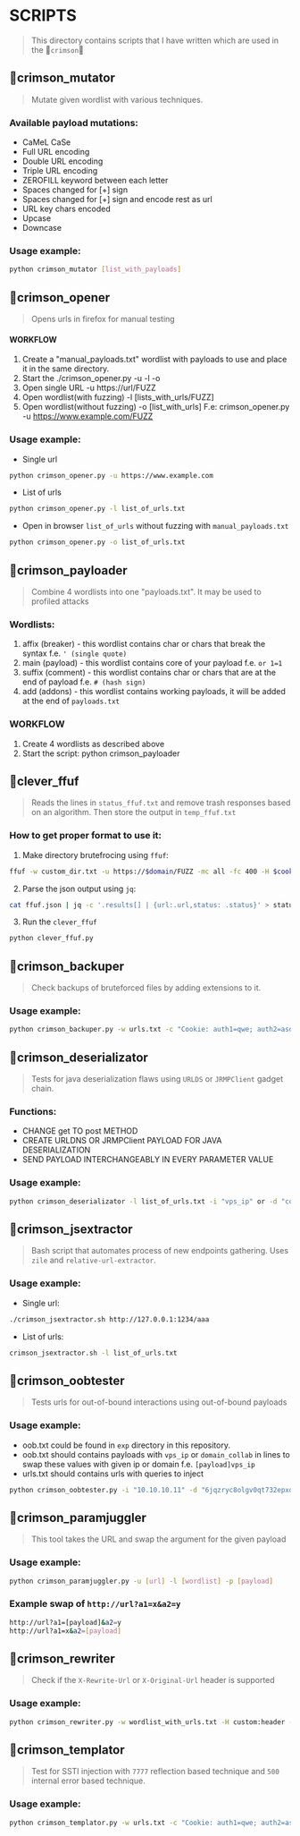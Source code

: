 # SCRIPTS
> This directory contains scripts that I have written which are used in the :small_red_triangle_down:`crimson`:small_red_triangle_down:

## :small_red_triangle_down:crimson_mutator

> Mutate given wordlist with various techniques.

### Available payload mutations:
* CaMeL CaSe
* Full URL encoding
* Double URL encoding
* Triple URL encoding
* ZEROFILL keyword between each letter
* Spaces changed for [+] sign
* Spaces changed for [+] sign and encode rest as url
* URL key chars encoded
* Upcase
* Downcase

### Usage example:
```bash
python crimson_mutator [list_with_payloads]
```

## :small_red_triangle_down:crimson_opener

> Opens urls in firefox for manual testing

#### WORKFLOW
1. Create a "manual_payloads.txt" wordlist with payloads to use and place it in the same directory.
2. Start the ./crimson_opener.py  -u -l -o
3. Open single URL                -u https://url/FUZZ 
4. Open wordlist(with fuzzing)    -l [lists_with_urls/FUZZ] 
5. Open wordlist(without fuzzing) -o [list_with_urls]
F.e: crimson_opener.py -u https://www.example.com/FUZZ
###
### Usage example:
* Single url
```bash
python crimson_opener.py -u https://www.example.com
```
* List of urls
```bash
python crimson_opener.py -l list_of_urls.txt
```
* Open in browser `list_of_urls` without fuzzing with `manual_payloads.txt`
```bash
python crimson_opener.py -o list_of_urls.txt
```

## :small_red_triangle_down:crimson_payloader

> Combine 4 wordlists into one "payloads.txt". It may be used to profiled attacks
### Wordlists:
1. affix    (breaker)   - this wordlist contains char or chars that break the syntax f.e. `' (single quote)`
2. main     (payload)   - this wordlist contains core of your payload f.e. `or 1=1`
3. suffix   (comment)   - this wordlist contains char or chars that are at the end of payload f.e. `# (hash sign)`
4. add      (addons)    - this wordlist contains working payloads, it will be added at the end of `payloads.txt`

### WORKFLOW
1. Create 4 wordlists as described above
2. Start the script: python crimson_payloader


## :small_red_triangle_down:clever_ffuf

> Reads the lines in `status_ffuf.txt` and remove trash responses based on an algorithm. Then store the output in `temp_ffuf.txt`

### How to get proper format to use it:
1. Make directory brutefrocing using `ffuf`:
```bash
ffuf -w custom_dir.txt -u https://$domain/FUZZ -mc all -fc 400 -H $cookie -o ffuf.json > /dev/null
```
2. Parse the json output using `jq`:
```bash
cat ffuf.json | jq -c '.results[] | {url:.url,status: .status}' > status_ffuf.txt
```
3. Run the `clever_ffuf`
```bash
python clever_ffuf.py
```

## :small_red_triangle_down:crimson_backuper

> Check backups of bruteforced files by adding extensions to it.

### Usage example:
```bash
python crimson_backuper.py -w urls.txt -c "Cookie: auth1=qwe; auth2=asd;" -H "asd=1" -H "qwe=2" -e extension_list.txt
```

## :small_red_triangle_down:crimson_deserializator

> Tests for java deserialization flaws using `URLDS` or `JRMPClient` gadget chain.

### Functions:
* CHANGE get TO post METHOD
* CREATE URLDNS OR JRMPClient PAYLOAD FOR JAVA DESERIALIZATION
* SEND PAYLOAD INTERCHANGEABLY IN EVERY PARAMETER VALUE

### Usage example:
```bash
python crimson_deserializator -l list_of_urls.txt -i "vps_ip" or -d "collaborator_domain" -H "Cookie: x=1; y=2;"
```

## :small_red_triangle_down:crimson_jsextractor

> Bash script that automates process of new endpoints gathering. Uses `zile` and `relative-url-extractor`.

### Usage example:
* Single url:
```bash
./crimson_jsextractor.sh http://127.0.0.1:1234/aaa
```
* List of urls:
```bash
crimson_jsextractor.sh -l list_of_urls.txt
```

## :small_red_triangle_down:crimson_oobtester

> Tests urls for out-of-bound interactions using out-of-bound payloads

### Usage example:
* oob.txt could be found in `exp` directory in this repository.
* oob.txt should contains payloads with `vps_ip` or `domain_collab` in lines to swap these values with given ip or domain f.e. `[payload]vps_ip`
* urls.txt should contains urls with queries to inject
```bash
python crimson_oobtester.py -i "10.10.10.11" -d "6jqzryc8olgv0qt732epxdxokfq5eu.collaborator.com" -p "oob.txt" -w "urls.txt" -H "header=asd" -c "Cookie: cookie1=123; cookie2=123;" -o "output.txt"
```

## :small_red_triangle_down:crimson_paramjuggler

> This tool takes the URL and swap the argument for the given payload

### Usage example:
```bash
python crimson_paramjuggler.py -u [url] -l [wordlist] -p [payload]
```

### Example swap of `http://url?a1=x&a2=y`
```bash 
http://url?a1=[payload]&a2=y
http://url?a1=x&a2=[payload]
```

## :small_red_triangle_down:crimson_rewriter

> Check if the `X-Rewrite-Url` or `X-Original-Url` header is supported

### Usage example:
```bash
python crimson_rewriter.py -w wordlist_with_urls.txt -H custom:header -c "Cookie: a=1;"
```

## :small_red_triangle_down:crimson_templator

> Test for SSTI injection with `7777` reflection based technique and `500` internal error based technique.

### Usage example:
```bash
python crimson_templator.py -w urls.txt -c "Cookie: auth1=qwe; auth2=asd;" -H "asd=1" -H "qwe=2"
```
